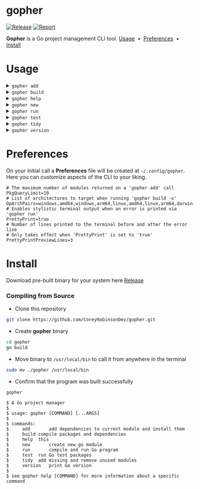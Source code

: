 # gopher
[![Release](https://github.com/CoreyRobinsonDev/gopher/actions/workflows/release.yml/badge.svg?branch=main)](https://github.com/CoreyRobinsonDev/gopher/actions/workflows/release.yml)
[![Report](https://goreportcard.com/badge/github.com/CoreyRobinsonDev/gopher)](https://goreportcard.com/report/github.com/CoreyRobinsonDev/gopher)

**Gopher** is a Go project management CLI tool.
[Usage](#Usage) <span>&nbsp;•&nbsp;</span> [Preferences](#Preferences) <span>&nbsp;•&nbsp;</span> [Install](#Install)

# Usage
<details>
    <summary><code>gopher add</code></summary>

    > gopher help add
    $ Add dependencies to current module and install them.
    $ 
    $ When a full package name isn't provided gopher add will do a search on pkg.go.dev for matching packages. The number of results returned on this search can be adjusted with gopher config.
    $ 
    $ example: gopher add rsc.io/quote
    $ example: gopher add gofiber
</details>
<details>
    <summary><code>gopher build</code></summary>

    > gopher help build
    $ compile packages and dependencies
    $ 
    $ gopher build should be executed at the root of your module and will expect the entry point of your program to be main.go
    $ 
    $ usage: gopher build [...ARGS]
    $ 
    $ arguments:
    $     -x,--cross-platform		build binaries for seperate operating systems and cpu architectures speficied by your gopher configuration
    $ 
    $ example: gopher build
</details>
<details>
    <summary><code>gopher help</code></summary>

    > gopher help help
    $ A Go project manager
    $ 
    $ usage: gopher [COMMAND] [...ARGS]
    $ 
    $ commands:
    $     add		add dependencies to current module and install them
    $     build	compile packages and dependencies
    $     help	this
    $     new		create new go module
    $     run		compile and run Go program
    $     test	run Go test packages
    $     tidy	add missing and remove unused modules
    $     version	print Go version
    $ 
    $ see gopher help [COMMAND] for more information about a specific command
</details>
<details>
    <summary><code>gopher new</code></summary>

    > gopher help new
    $ create new go module
    $ 
    $ example: gopher new github.com/user/mymodule
</details>
<details>
    <summary><code>gopher run</code></summary>

    > gopher help run
    $ compile and run Go program
    $ 
    $ gopher run should be executed at the root of your module and will expect the entry point of your program to be main.go
    $ 
    $ usage: gopher run [...ARGS]
    $ 
    $ example: gopher run
</details>
<details>
    <summary><code>gopher test</code></summary>

    > gopher help test
    $ run _test.go files
    $ 
    $ example: gopher test
</details>
<details>
    <summary><code>gopher tidy</code></summary>

    > gopher help tidy
    $ add missing and remove unused modules
    $ 
    $ example: gopher tidy
</details>
<details>
    <summary><code>gopher version</code></summary>

    > gopher help version
    $ print Go version
    $ 
    $ example: gopher version
</details>

# Preferences
On your initial call a **Preferences** file will be created at <code>~/.config/gopher</code>. Here you can customize aspects of the CLI to your liking.

    # The maximum number of modules returned on a 'gopher add' call
    PkgQueryLimit=10
    # List of architectures to target when running 'gopher build -x'
    OpArchPairs=windows,amd64,windows,arm64,linux,amd64,linux,arm64,darwin,amd64,darwin,arm64
    # Enables stylistic terminal output when an error is printed via 'gopher run'
    PrettyPrint=true
    # Number of lines printed to the terminal before and after the error line
    # Only takes effect when 'PrettyPrint' is set to 'true'
    PrettyPrintPreviewLines=3

# Install
Download pre-built binary for your system here [Release](https://github.com/CoreyRobinsonDev/gopher/releases)

### Compiling from Source
- Clone this repository
```bash
git clone https://github.com/CoreyRobinsonDev/gopher.git
```
- Create **gopher** binary
```bash
cd gopher
go build
```
- Move binary to <code>/usr/local/bin</code> to call it from anywhere in the terminal
```bash
sudo mv ./gopher /usr/local/bin
```
- Confirm that the program was built successfully
```bash
gopher
```
    $ A Go project manager
    $ 
    $ usage: gopher [COMMAND] [...ARGS]
    $ 
    $ commands:
    $     add		add dependencies to current module and install them
    $     build	compile packages and dependencies
    $     help	this
    $     new		create new go module
    $     run		compile and run Go program
    $     test	run Go test packages
    $     tidy	add missing and remove unused modules
    $     version	print Go version
    $ 
    $ see gopher help [COMMAND] for more information about a specific command
